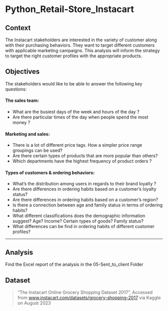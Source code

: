 # Python_Retail-Store_Instacart

## Context
The Instacart stakeholders are interested in the variety of customer along with their purchasing behaviors.
They want to target different customers with applicable marketing campaigns.
This analysis will inform the strategy to target the right customer profiles with the appropriate products. 

## Objectives
The stakeholders would like to be able to answer the following key questions:
#### The sales team:
-  What are the busiest days of the week and hours of the day ?
- Are there particular times of the day when people spend the most money ?

#### Marketing and sales:
- There is a lot of different price tags. How a simpler price range groupings can be used?
- Are there certain types of products that are more popular than others?
- Which departments have the highest frequency of product orders ?

#### Types of customers & ordering behaviors:
- What’s the distribution among users in regards to their brand loyalty ?
- Are there differences in ordering habits based on a customer’s loyalty status?
- Are there differences in ordering habits based on a customer’s region?
- Is there a connection between age and family status in terms of ordering habits?
- What different classifications does the demographic information suggest? Age? Income? Certain types of goods? Family status?
- What differences can be find in ordering habits of different customer profiles?

---- 
## Analysis

Find the Excel report of the analysis in the 05-Sent_to_client Folder

## Dataset
> “The Instacart Online Grocery Shopping Dataset 2017”, Accessed from www.instacart.com/datasets/grocery-shopping-2017 via Kaggle on August 2023

